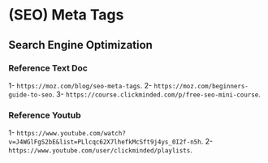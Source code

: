 # (SEO) Meta Tags 
## Search Engine Optimization

### Reference Text Doc
1- `https://moz.com/blog/seo-meta-tags`. 
2- `https://moz.com/beginners-guide-to-seo`. 
3- `https://course.clickminded.com/p/free-seo-mini-course`.
 
 ### Reference Youtub
 1- `https://www.youtube.com/watch?v=J4WGlFgS2bE&list=PLlcqc62X7lhefkMcSft9j4ys_0I2f-n5h`.
 2- `https://www.youtube.com/user/clickminded/playlists`.


